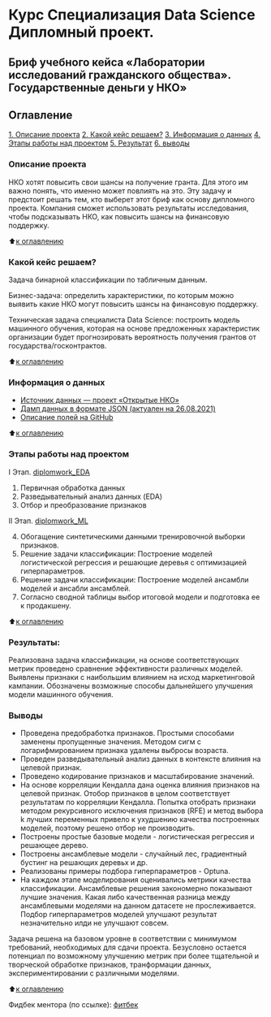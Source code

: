 # Курс Специализация Data Science Дипломный проект. 

## Бриф учебного кейса «Лаборатории исследований гражданского общества». Государственные деньги у НКО»

## Оглавление
[1. Описание проекта](https://github.com/KislyukAnna/sf_data_science/blob/main/DIPLOM/README.md#%D0%BE%D0%BF%D0%B8%D1%81%D0%B0%D0%BD%D0%B8%D0%B5-%D0%BF%D1%80%D0%BE%D0%B5%D0%BA%D1%82%D0%B0)
[2. Какой кейс решаем?](https://github.com/KislyukAnna/sf_data_science/blob/main/DIPLOM/README.md#%D0%BA%D0%B0%D0%BA%D0%BE%D0%B9-%D0%BA%D0%B5%D0%B9%D1%81-%D1%80%D0%B5%D1%88%D0%B0%D0%B5%D0%BC)
[3. Информация о данных](https://github.com/KislyukAnna/sf_data_science/blob/main/DIPLOM/README.md#%D0%B8%D0%BD%D1%84%D0%BE%D1%80%D0%BC%D0%B0%D1%86%D0%B8%D1%8F-%D0%BE-%D0%B4%D0%B0%D0%BD%D0%BD%D1%8B%D1%85)
[4. Этапы работы над проектом](https://github.com/KislyukAnna/sf_data_science/blob/main/DIPLOM/README.md#%D1%8D%D1%82%D0%B0%D0%BF%D1%8B-%D1%80%D0%B0%D0%B1%D0%BE%D1%82%D1%8B-%D0%BD%D0%B0%D0%B4-%D0%BF%D1%80%D0%BE%D0%B5%D0%BA%D1%82%D0%BE%D0%BC)
[5. Результат](https://github.com/KislyukAnna/sf_data_science/blob/main/DIPLOM/README.md#%D1%80%D0%B5%D0%B7%D1%83%D0%BB%D1%8C%D1%82%D0%B0%D1%82%D1%8B)
[6. выводы ](https://github.com/KislyukAnna/sf_data_science/blob/main/DIPLOM/README.md#%D0%B2%D1%8B%D0%B2%D0%BE%D0%B4%D1%8B)


### Описание проекта
НКО хотят повысить свои шансы на получение гранта. Для этого им важно понять, что именно может повлиять на это. Эту задачу и предстоит решать тем, кто выберет этот бриф как основу дипломного проекта. Компания сможет использовать результаты исследования, чтобы подсказывать НКО, как повысить шансы на финансовую поддержку.

:arrow_up:[к оглавлению](https://github.com/KislyukAnna/sf_data_science/blob/main/DIPLOM/README.md#%D0%BE%D0%B3%D0%BB%D0%B0%D0%B2%D0%BB%D0%B5%D0%BD%D0%B8%D0%B5)


### Какой кейс решаем?
Задача бинарной классификации по табличным данным.

Бизнес-задача: определить характеристики, по которым можно выявить какие НКО могут повысить шансы на финансовую поддержку.

Техническая задача специалиста Data Science: построить модель машинного обучения, которая на основе предложенных характеристик организации будет прогнозировать вероятность получения грантов от государства/госконтрактов.

:arrow_up:[к оглавлению](https://github.com/KislyukAnna/sf_data_science/blob/main/DIPLOM/README.md#%D0%BE%D0%B3%D0%BB%D0%B0%D0%B2%D0%BB%D0%B5%D0%BD%D0%B8%D0%B5)

### Информация о данных

- [Источник данных — проект «Открытые НКО»](https://openngo.ru/)
- [Дамп данных в формате JSON (актуален на 26.08.2021)](https://drive.google.com/file/d/1PQweRjt7uX00mWva0_goaj8JLz1tiTLx/view?usp=sharing)
- [Описание полей на GitHub](https://github.com/infoculture/openngo-data-reference/wiki/%D0%A5%D0%B0%D1%80%D0%B0%D0%BA%D1%82%D0%B5%D1%80%D0%B8%D1%81%D1%82%D0%B8%D0%BA%D0%B8-%D0%B8-%D1%80%D0%B0%D1%81%D1%88%D0%B8%D1%84%D1%80%D0%BE%D0%B2%D0%BA%D0%B8-%D0%BE%D1%82%D0%BA%D1%80%D1%8B%D1%82%D1%8B%D1%85-%D0%B4%D0%B0%D0%BD%D0%BD%D1%8B%D1%85)


:arrow_up:[к оглавлению](https://github.com/KislyukAnna/sf_data_science/blob/main/DIPLOM/README.md#%D0%BE%D0%B3%D0%BB%D0%B0%D0%B2%D0%BB%D0%B5%D0%BD%D0%B8%D0%B5)

### Этапы работы над проектом
I Этап. [diplomwork_EDA](https://github.com/KislyukAnna/sf_data_science/blob/main/DIPLOM/diplomwork_EDA.ipynb)

1. Первичная обработка данных
2. Разведывательный анализ данных (EDA)
3. Отбор и преобразование признаков

II Этап. [diplomwork_ML](https://github.com/KislyukAnna/sf_data_science/blob/main/DIPLOM/diplomwork_ML.ipynb)

4. Обогащение синтетическими данными тренировочной выборки признаков.
5. Решение задачи классификации: Построение моделей логистической регрессия и решающие деревья с оптимизацией гиперпараметров.
6. Решение задачи классификации: Построение моделей ансамбли моделей и ансабли ансамблей.
7. Согласно сводной таблицы выбор итоговой модели и подготовка ее к продакшену.

:arrow_up:[к оглавлению](https://github.com/KislyukAnna/sf_data_science/blob/main/DIPLOM/README.md#%D0%BE%D0%B3%D0%BB%D0%B0%D0%B2%D0%BB%D0%B5%D0%BD%D0%B8%D0%B5)

### Результаты:

Реализована задача классификации, на основе соответствующих метрик проведено сравнение эффективности различных моделей. Выявлены признаки с наибольшим влиянием на исход маркетинговой кампании. Обозначены возможные способы дальнейшего улучшения модели машинного обучения.

### Выводы

- Проведена предобработка признаков. Простыми способами заменены пропущенные значения. Методом сигм с логарифмированием признака удалены выбросы возраста.
- Проведен разведывательный анализ данных в контексте влияния на целевой признак.
- Проведено кодирование признаков и масштабирование значений. 
- На основе корреляции Кендалла дана оценка влияния признаков на целевой признак. Отобор признаков в целом соответствует результатам по корреляции Кендалла. Попытка отобрать признаки методом рекурсивного исключения признаков (RFE) и метод выбора k лучших переменных привело к ухудшению качества построенных моделей, поэтому решено отбор не производить.
- Построены простые базовые модели - логистическая регрессия и решающее дерево.
- Построены ансамблевые модели - случайный лес, градиентный бустинг на решающих деревьх и др.
- Реализованы примеры подбора гиперпараметров - Optuna.
- На каждом этапе моделирования оценивались метрики качества классификации. Ансамблевые решения закономерно показывают лучшие значения. Какая либо качественная разница между ансамблевыми моделями на данном датасете не прослеживается. Подбор гиперпараметров моделей улучшают результат незначительно илди не улучшают совсем.

Задача решена на базовом уровне в соответствии с минимумом требований, необходимых для сдачи проекта. Безусловно остается потенциал по возможному улучшению метрик при более тщательной и творческой обработке признаков, транформации данных, экспериментировании с различными моделями.

:arrow_up:[к оглавлению](https://github.com/KislyukAnna/sf_data_science/blob/main/DIPLOM/README.md#%D0%BE%D0%B3%D0%BB%D0%B0%D0%B2%D0%BB%D0%B5%D0%BD%D0%B8%D0%B5)


Фидбек ментора (по ссылке): [фитбек](https://docs.google.com/document/d/1cEeY8yWhIBTvSJFS7hkXP-9TWeHpt2Wl0--c3LfJnz0/edit?usp=drive_link)